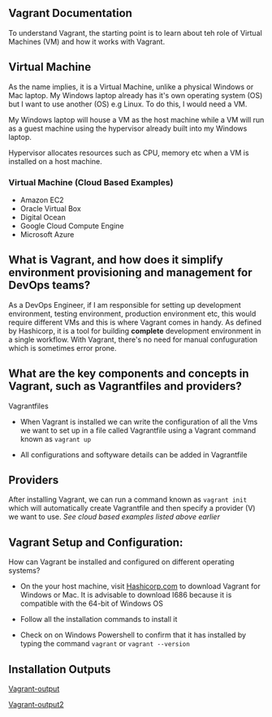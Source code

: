 ## Vagrant Documentation

To understand Vagrant, the starting point is to learn about teh role of Virtual Machines (VM) and how it works with Vagrant.

## Virtual Machine

As the name implies, it is a Virtual Machine, unlike a physical Windows or Mac laptop. My Windows laptop already has it's own operating system (OS) but I want to use another (OS) e.g Linux. To do this, I would need a VM. 

My Windows laptop will house a VM as the host machine while a VM will run as a guest machine using the hypervisor already built into my Windows laptop.  

Hypervisor allocates resources such as CPU, memory etc when a VM is installed on a host machine.

### Virtual Machine (Cloud Based Examples)

- Amazon EC2 
- Oracle Virtual Box
- Digital Ocean
- Google Cloud Compute Engine
- Microsoft Azure

## What is Vagrant, and how does it simplify environment provisioning and management for DevOps teams?

As a DevOps Engineer, if I am responsible for setting up development environment, testing environment, production environment etc, this would require different VMs and this is where Vagrant comes in handy. As defined by Hashicorp, it is a tool for building **complete** development environment in a single workflow. With Vagrant, there's no need for manual confuguration which is sometimes error prone.

## What are the key components and concepts in Vagrant, such as Vagrantfiles and providers?

Vagrantfiles
- When Vagrant is installed we can write the configuration of all the Vms we want to set up in a file called Vagrantfile using a Vagrant command known as `vagrant up`

- All configurations and softyware details can be added in Vagrantfile

## Providers
After installing Vagrant, we can run a command known as `vagrant init` which will automatically create Vagrantfile and then specify a provider (V) we want to use. *See cloud based examples listed above earlier*

## Vagrant Setup and Configuration:
How can Vagrant be installed and configured on different operating systems?

- On the your host machine, visit [Hashicorp.com](https://developer.hashicorp.com/vagrant/downloads) to download Vagrant for Windows or Mac. It is advisable to download I686 because it is compatible with the 64-bit of Windows OS

- Follow all the installation commands to install it 

- Check on on Windows Powershell to confirm that it has installed by typing the command `vagrant` or `vagrant --version` 

## Installation Outputs

[Vagrant-output](./Images/Vagrant-output.png)

[Vagrant-output2](./Images/Vagrant-output2.png)